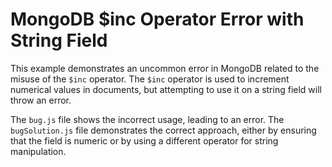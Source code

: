 # MongoDB $inc Operator Error with String Field

This example demonstrates an uncommon error in MongoDB related to the misuse of the `$inc` operator. The `$inc` operator is used to increment numerical values in documents, but attempting to use it on a string field will throw an error.

The `bug.js` file shows the incorrect usage, leading to an error. The `bugSolution.js` file demonstrates the correct approach, either by ensuring that the field is numeric or by using a different operator for string manipulation.